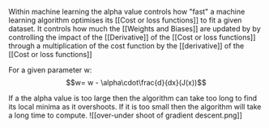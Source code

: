 Within machine learning the alpha value controls how "fast" a machine learning algorithm optimises its [[Cost or loss functions]] to fit a given dataset. It controls how much the [[Weights and Biases]] are updated by by controlling the impact of the [[Derivative]] of the [[Cost or loss functions]] through a multiplication of the cost function by the [[derivative]] of the [[Cost or loss functions]]

For a given parameter w:
$$w= w - \alpha\cdot\frac{d}{dx}(J(x))$$

If a the alpha value is too large then the algorithm can take too long to find its local minima as it overshoots. If it is too small then the algorithm will take a long time to compute. 
![[over-under shoot of gradient descent.png]]